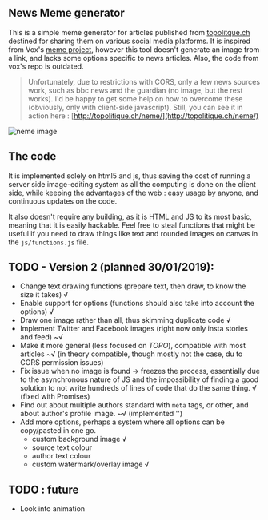 News Meme generator
----

This is a simple meme generator for articles published from [topolitque.ch](http://www.topolitique.ch) destined for sharing them on various social media platforms. It is inspired from Vox's [meme project](https://github.com/voxmedia/meme), however this tool doesn't generate an image from a link, and lacks some options specific to news articles. Also, the code from vox's repo is outdated.

> Unfortunately, due to restrictions with CORS, only a few news sources work, such as bbc news and the guardian (no image, but the rest works). I'd be happy to get some help on how to overcome these (obviously, only with client-side javascript). Still, you can see it in action here : [http://topolitique.ch/neme/](http://topolitique.ch/neme/)

![neme image](https://github.com/the-duck/neme/raw/master/screenshot.png)

## The code

It is implemented solely on html5 and js, thus saving the cost of running a server side image-editing system as all the computing is done on the client side, while keeping the advantages of the web : easy usage by anyone, and continuous updates on the code.

It also doesn't require any building, as it is HTML and JS to its most basic, meaning that it is easily hackable. Feel free to steal functions that might be useful if you need to draw things like text and rounded images on canvas in the `js/functions.js` file.

##  TODO - Version 2 (planned 30/01/2019):
* Change text drawing functions (prepare text, then draw, to know the size it takes) √
* Enable support for options (functions should also take into account the options) √
* Draw one image rather than all, thus skimming duplicate code √
* Implement Twitter and Facebook images (right now only insta stories and feed) ~√
* Make it more general (less focused on *TOPO*), compatible with most articles ~√ (in theory compatible, though mostly not the case, du to CORS permission issues)
* Fix issue when no image is found -> freezes the process, essentially due to the asynchronous nature of JS and the impossibility of finding a good solution to not write hundreds of lines of code that do the same thing. √ (fixed with Promises)
* Find out about multiple authors standard with `meta` tags, or other, and about author's profile image. ~√ (implemented '<a rel="author">')
* Add more options, perhaps a system where all options can be copy/pasted in one go.
  - custom background image √
  - source text colour
  - author text colour
  - custom watermark/overlay image √

## TODO : future
* Look into animation
